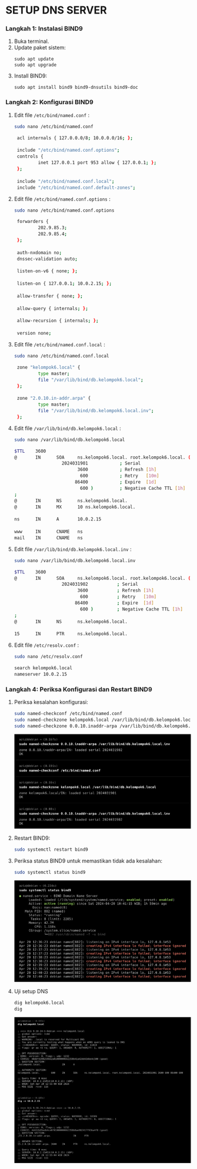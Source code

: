 # SETUP DNS SERVER

### Langkah 1: Instalasi BIND9

1. Buka terminal.
2. Update paket sistem:
   ```
   sudo apt update
   sudo apt upgrade
   ```
3. Install BIND9:
   ```
   sudo apt install bind9 bind9-dnsutils bind9-doc
   ```

### Langkah 2: Konfigurasi BIND9

1. Edit file `/etc/bind/named.conf` :

   ```bash
   sudo nano /etc/bind/named.conf
   ```

   ```bash
    acl internals { 127.0.0.0/8; 10.0.0.0/16; };

    include "/etc/bind/named.conf.options";
    controls {
            inet 127.0.0.1 port 953 allow { 127.0.0.1; };
    };

    include "/etc/bind/named.conf.local";
    include "/etc/bind/named.conf.default-zones";
   ```

2. Edit file `/etc/bind/named.conf.options` :

   ```bash
   sudo nano /etc/bind/named.conf.options
   ```

   ```bash
    forwarders {
            202.9.85.3;
            202.9.85.4;
    };

    auth-nxdomain no;
    dnssec-validation auto;

    listen-on-v6 { none; };

    listen-on { 127.0.0.1; 10.0.2.15; };

    allow-transfer { none; };

    allow-query { internals; };

    allow-recursion { internals; };

    version none;
   ```

3. Edit file `/etc/bind/named.conf.local` :

   ```bash
   sudo nano /etc/bind/named.conf.local
   ```

   ```bash
    zone "kelompok6.local" {
            type master;
            file "/var/lib/bind/db.kelompok6.local";
    };

    zone "2.0.10.in-addr.arpa" {
            type master;
            file "/var/lib/bind/db.kelompok6.local.inv";
    };
   ```

4. Edit file `/var/lib/bind/db.kelompok6.local` :

   ```bash
   sudo nano /var/lib/bind/db.kelompok6.local
   ```

   ```bash
   $TTL    3600
   @       IN      SOA     ns.kelompok6.local. root.kelompok6.local. (
                     2024031901            ; Serial
                           3600            ; Refresh [1h]
                            600            ; Retry   [10m]
                          86400            ; Expire  [1d]
                            600 )          ; Negative Cache TTL [1h]
   ;
   @       IN      NS      ns.kelompok6.local.
   @       IN      MX      10 ns.kelompok6.local.

   ns      IN      A       10.0.2.15

   www     IN      CNAME   ns
   mail    IN      CNAME   ns
   ```

5. Edit file `/var/lib/bind/db.kelompok6.local.inv` :

   ```bash
   sudo nano /var/lib/bind/db.kelompok6.local.inv
   ```

   ```bash
   $TTL    3600
   @       IN      SOA     ns.kelompok6.local. root.kelompok6.local. (
                     2024031902           ; Serial
                           3600           ; Refresh [1h]
                            600           ; Retry   [10m]
                          86400           ; Expire  [1d]
                            600 )         ; Negative Cache TTL [1h]
   ;
   @       IN      NS      ns.kelompok6.local.

   15      IN      PTR     ns.kelompok6.local.
   ```

6. Edit file `/etc/resolv.conf` :

   ```bash
   sudo nano /etc/resolv.conf
   ```

   ```bash
   search kelompok6.local
   nameserver 10.0.2.15
   ```

### Langkah 4: Periksa Konfigurasi dan Restart BIND9

1. Periksa kesalahan konfigurasi:

   ```bash
   sudo named-checkconf /etc/bind/named.conf
   sudo named-checkzone kelompok6.local /var/lib/bind/db.kelompok6.local
   sudo named-checkzone 0.0.10.inaddr-arpa /var/lib/bind/db.kelompok6.local.inv
   ```

   ![Check](assets/ss-check.png)

2. Restart BIND9:

   ```bash
   sudo systemctl restart bind9
   ```

3. Periksa status BIND9 untuk memastikan tidak ada kesalahan:

   ```bash
   sudo systemctl status bind9
   ```

   ![Status](assets/ss-status.png)

4. Uji setup DNS

   ```bash
   dig kelompok6.local
   dig
   ```

   ![Status](assets/ss-dig.png)
